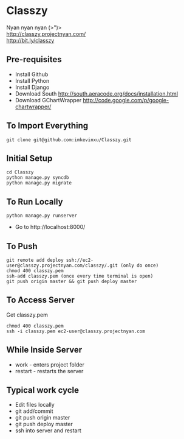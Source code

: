 Classzy
=======

Nyan nyan nyan (>")>  
http://classzy.projectnyan.com/  
http://bit.ly/classzy

Pre-requisites
--------------

- Install Github
- Install Python
- Install Django
- Download South http://south.aeracode.org/docs/installation.html
- Download GChartWrapper http://code.google.com/p/google-chartwrapper/

To Import Everything
--------------------
	git clone git@github.com:imkevinxu/Classzy.git
	
Initial Setup
--------------
	cd Classzy
	python manage.py syncdb
	python manage.py migrate
	

To Run Locally
--------------
	python manage.py runserver
	
- Go to http://localhost:8000/
	
To Push
-------
	git remote add deploy ssh://ec2-user@classzy.projectnyan.com/classzy/.git (only do once)
	chmod 400 classzy.pem
	ssh-add classzy.pem (once every time terminal is open)
	git push origin master && git push deploy master

To Access Server
----------------
Get classzy.pem

	chmod 400 classzy.pem
	ssh -i classzy.pem ec2-user@classzy.projectnyan.com

While Inside Server
-------------------
- work - enters project folder
- restart - restarts the server

Typical work cycle
------------------

- Edit files locally
- git add/commit
- git push origin master
- git push deploy master
- ssh into server and restart